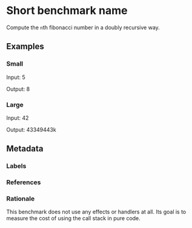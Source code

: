 # Short benchmark name

Compute the `n`th fibonacci number in a doubly recursive way.

## Examples

### Small

Input: 5

Output: 8

### Large

Input: 42

Output: 43349443k

## Metadata

### Labels

### References

### Rationale

This benchmark does not use any effects or handlers at all. Its goal is to
measure the cost of using the call stack in pure code.

